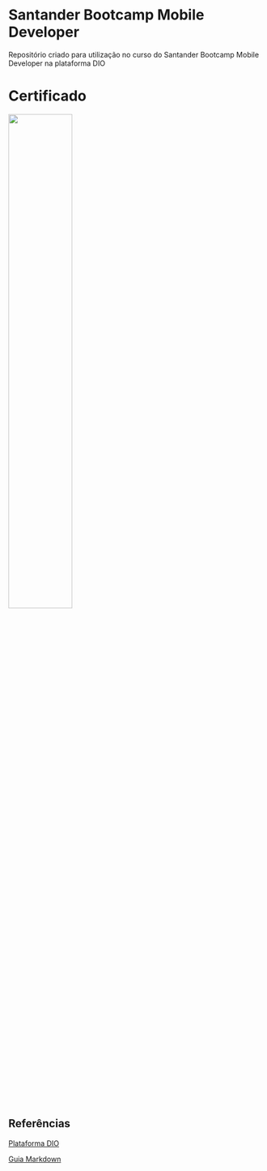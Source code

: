 # Santander Bootcamp Mobile Developer

Repositório criado para utilização no curso do Santander Bootcamp Mobile Developer na plataforma DIO

# Certificado
<img width=50% height=50% src="https://github.com/wellintonvieira/santander-bootcamp-mobile-developer/blob/main/Santander%20Bootcamp%20Mobile%20Developer.jpg"/>

## Referências

[Plataforma DIO](https://www.dio.me/)

[Guia Markdown](https://www.markdownguide.org/getting-started/)
